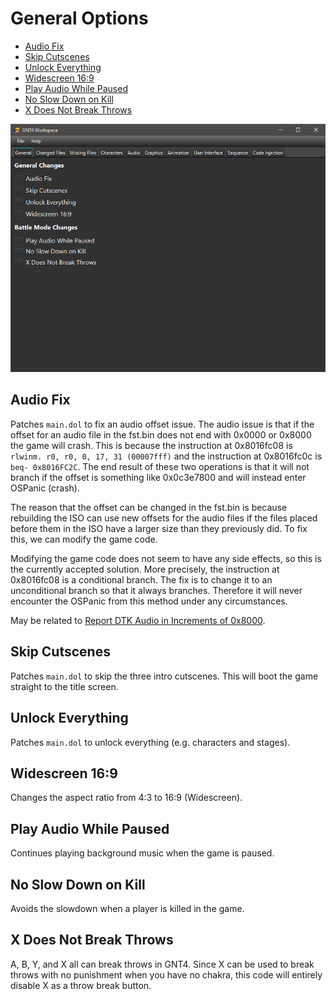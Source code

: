 # General Options

- [Audio Fix](#audio-fix)
- [Skip Cutscenes](#skip-cutscenes)
- [Unlock Everything](#unlock-everything)
- [Widescreen 16:9](#widescreen-169)
- [Play Audio While Paused](#play-audio-while-paused)
- [No Slow Down on Kill](#no-slow-down-on-kill)
- [X Does Not Break Throws](#x-does-not-break-throws)

![General](/docs/workspace.png?raw=true "General")

## Audio Fix

Patches `main.dol` to fix an audio offset issue. The audio issue is that if the offset for an audio file in the fst.bin does not end with 0x0000 or 0x8000 the game will crash. This is because the instruction at 0x8016fc08 is `rlwinm. r0, r0, 0, 17, 31 (00007fff)` and the instruction at 0x8016fc0c is `beq- 0x8016FC2C`. The end result of these two operations is that it will not branch if the offset is something like 0x0c3e7800 and will instead enter OSPanic (crash).

The reason that the offset can be changed in the fst.bin is because rebuilding the ISO can use new offsets for the audio files if the files placed before them in the ISO have a larger size than they previously did. To fix this, we can modify the game code.

Modifying the game code does not seem to have any side effects, so this is the currently accepted solution. More precisely, the instruction at 0x8016fc08 is a conditional branch. The fix is to change it to an unconditional branch so that it always branches. Therefore it will never encounter the OSPanic from this method under any circumstances.

May be related to [Report DTK Audio in Increments of 0x8000](https://dolphin-emu.org/blog/2019/02/01/dolphin-progress-report-dec-2018-and-jan-2019/#50-9232-report-dtk-audio-in-increments-of-0x8000-by-booto).

## Skip Cutscenes

Patches `main.dol` to skip the three intro cutscenes. This will boot the game straight to the title screen.

## Unlock Everything

Patches `main.dol` to unlock everything (e.g. characters and stages).

## Widescreen 16:9

Changes the aspect ratio from 4:3 to 16:9 (Widescreen).

## Play Audio While Paused

Continues playing background music when the game is paused.

## No Slow Down on Kill

Avoids the slowdown when a player is killed in the game.

## X Does Not Break Throws

A, B, Y, and X all can break throws in GNT4. Since X can be used to break throws with no punishment when you have no chakra, this code will entirely disable X as a throw break button.
